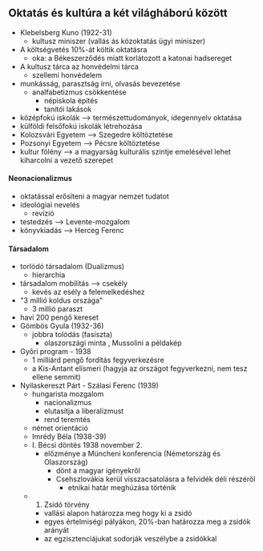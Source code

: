 ## Oktatás és kultúra a két világháború között
- Klebelsberg Kuno (1922-31)
	- kultusz miniszer (vallás ás közoktatás ügyi miniszer)
- A költségvetés 10%-át költik oktatásra
	- oka: a Békeszerződés miatt korlátozott a katonai hadsereget
- A kultusz tárca az honvédelmi tárca
	- szellemi honvédelem
- munkásság, parasztság írni, olvasás bevezetése
	- analfabetizmus csökkentése
		- népiskola építés
		- tanítói lakások
- középfokú iskolák --> természettudományok, idegennyelv oktatása
- külföldi felsőfokú iskolák létrehozása
- Kolozsvári Egyetem --> Szegedre költöztetése
- Pozsonyi Egyetem --> Pécsre költöztetése
- kultur fölény --> a magyarság kulturális szintje emelésével lehet kiharcolni a vezető szerepet
#### Neonacionalizmus
- oktatással erősíteni a magyar nemzet tudatot
- ideológiai nevelés
	- revízió
- testedzés --> Levente-mozgalom
- könyvkiadás --> Herceg Ferenc
#### Társadalom
- torlódó társadalom (Dualizmus)
	- hierarchia
- társadalom mobilitás --> csekély
	- kevés az esély a felemelkedéshez
- "3 millió koldus országa"
	- 3 millió paraszt
- havi 200 pengő kereset
- Gömbös Gyula (1932-36)
	- jobbra tolódás (fasiszta)
		- olaszországi minta , Mussolini a példakép
- Győri program - 1938
	- 1 milliárd pengő fordítás fegyverkezésre
	- a Kis-Antant elismeri (hagyja az országot fegyverkezni, nem tesz ellene semmit)
- Nyilaskereszt Párt - Szálasi Ferenc (1939)
	- hungarista mozgalom
		- nacionalizmus
		- elutasítja a liberalizmust
		- rend teremtés
	- német orientáció
	- Imrédy Béla (1938-39)
	- I. Bécsi döntés 1938 november 2.
		- előzménye a Müncheni konferencia (Németország és Olaszország)
			- dönt a magyar igényekről
			- Csehszlovákia kerül visszacsatolásra a felvidék déli részéről
				- etnikai határ meghúzása történik
	- 1. Zsidó törvény
		- vallási alapon határozza meg hogy ki a zsidó
		- egyes értelmiségi pályákon, 20%-ban határozza meg a zsidók arányát
		- az egzisztenciájukat sodorják veszélybe a zsidókkal